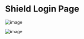 # Shield Login Page

![image](https://user-images.githubusercontent.com/39175160/171904105-3f13980a-90a8-43c0-bc1b-6ead1fb8971a.png)

![image](https://user-images.githubusercontent.com/39175160/171904308-272608b9-e071-4fc4-89fa-bae0e7a69b72.png)
